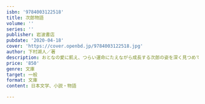 ```yaml
---
isbn: '9784003122518'
title: 次郎物語
volume: ''
series: ''
publisher: 岩波書店
pubdate: '2020-04-18'
cover: 'https://cover.openbd.jp/9784003122518.jpg'
author: 下村湖人／著
description: おとなの愛に飢え、つらい運命にたえながら成長する次郎の姿を深く見つめて描く不朽の名作。
price: '850'
genre: 文庫
target: 一般
format: 文庫
content: 日本文学、小説・物語

---
```

